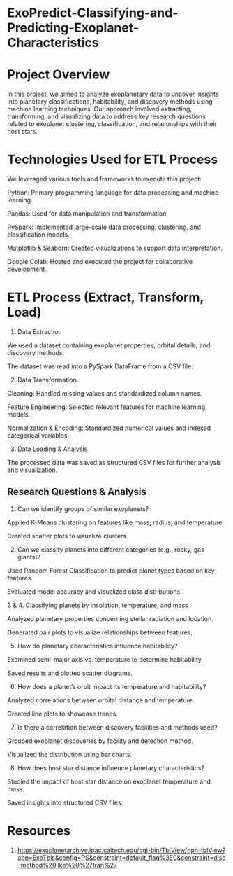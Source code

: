 # ExoPredict-Classifying-and-Predicting-Exoplanet-Characteristics

# Project Overview
   In this project, we aimed to analyze exoplanetary data to uncover insights into planetary classifications, habitability, and discovery methods using machine learning techniques. Our approach involved extracting, transforming, and visualizing data to address key research questions related to exoplanet clustering, classification, and relationships with their host stars.
   
# Technologies Used for ETL Process

  We leveraged various tools and frameworks to execute this project:

 Python: Primary programming language for data processing and machine learning.

 Pandas: Used for data manipulation and transformation.

 PySpark: Implemented large-scale data processing, clustering, and classification models.

 Matplotlib & Seaborn: Created visualizations to support data interpretation.

 Google Colab: Hosted and executed the project for collaborative development.
 
 # ETL Process (Extract, Transform, Load)

1. Data Extraction

We used a dataset containing exoplanet properties, orbital details, and discovery methods.

The dataset was read into a PySpark DataFrame from a CSV file.

2. Data Transformation

Cleaning: Handled missing values and standardized column names.

Feature Engineering: Selected relevant features for machine learning models.

Normalization & Encoding: Standardized numerical values and indexed categorical variables.

3. Data Loading & Analysis

The processed data was saved as structured CSV files for further analysis and visualization.

## Research Questions & Analysis

1. Can we identify groups of similar exoplanets?

Applied K-Means clustering on features like mass, radius, and temperature.

Created scatter plots to visualize clusters.

2. Can we classify planets into different categories (e.g., rocky, gas giants)?

Used Random Forest Classification to predict planet types based on key features.

Evaluated model accuracy and visualized class distributions.

3 & 4. Classifying planets by insolation, temperature, and mass

Analyzed planetary properties concerning stellar radiation and location.

Generated pair plots to visualize relationships between features.

5. How do planetary characteristics influence habitability?

Examined semi-major axis vs. temperature to determine habitability.

Saved results and plotted scatter diagrams.

6. How does a planet’s orbit impact its temperature and habitability?

Analyzed correlations between orbital distance and temperature.

Created line plots to showcase trends.

7. Is there a correlation between discovery facilities and methods used?

Grouped exoplanet discoveries by facility and detection method.

Visualized the distribution using bar charts.

8. How does host star distance influence planetary characteristics?

Studied the impact of host star distance on exoplanet temperature and mass.

Saved insights into structured CSV files.


# Resources
1. https://exoplanetarchive.ipac.caltech.edu/cgi-bin/TblView/nph-tblView?app=ExoTbls&config=PS&constraint=default_flag%3E0&constraint=disc_method%20like%20%27tran%27

